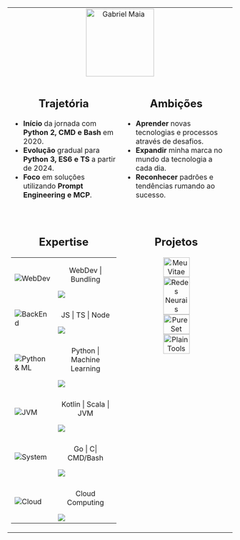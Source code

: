 <table align="center" style="width: 100%; max-width: 56em; border-collapse: collapse;">
  <tr>
    <td colspan="2" align="center">
      <img
        src="https://img.shields.io/badge/%AD-Gabriel_Maia-24292E?logo=github&style=for-the-badge"
        alt="Gabriel Maia"
        style="height: 9.5em"
      />
    </td>
  </tr>

  <tr><td colspan="2"></td></tr>

  <tr>
    <td valign="top" width="50%">
      <div align="center">
        <h2>Trajetória</h2>
      </div>
      <ul>
        <li><strong>Início</strong> da jornada com <strong>Python 2, CMD e Bash</strong> em 2020.</li>
        <li><strong>Evolução</strong> gradual para <strong>Python 3, ES6 e TS</strong> a partir de 2024.</li>
        <li><strong>Foco</strong> em soluções utilizando <strong>Prompt Engineering e MCP</strong>.</li><br/>
      </ul>
    </td>
    <td valign="top" width="50%">
      <div align="center">
        <h2>Ambições</h2>
      </div>
      <ul>
        <li><strong>Aprender</strong> novas tecnologias e processos através de desafios.</li>
        <li><strong>Expandir</strong> minha marca no mundo da tecnologia a cada dia.</li>
        <li><strong>Reconhecer</strong> padrões e tendências rumando ao sucesso.</li><br/>
      </ul>
    </td>
  </tr>

  <tr><td colspan="2"></td></tr>

  <tr>
    <td valign="top" width="50%">
      <div align="center">
        <h2>Expertise</h2>
      </div>
      <table width="100%" style="border-collapse: collapse;">
        <tr>
          <td>
            <img src="https://skillicons.dev/icons?i=html,css,webpack&theme=dark" alt="WebDev"/>
          </td>
          <td>
            <p align="center">WebDev | Bundling</p>
            <img align="center" src="https://img.shields.io/badge/░░████████████████░░-E34F26?style=flat-square"/>
          </td>
        </tr>
        <tr><td colspan="2"></td></tr>
        <tr>
          <td>
            <img src="https://skillicons.dev/icons?i=js,ts,nodejs&theme=dark" alt="BackEnd"/>
          </td>
          <td>
            <p align="center">JS | TS | Node</p>
            <img align="center" src="https://img.shields.io/badge/░░░██████████████░░░-yellow?style=flat-square"/>
          </td>
        </tr>
        <tr><td colspan="2"></td></tr>
        <tr>
          <td>
            <img src="https://skillicons.dev/icons?i=python,scikitlearn,tensorflow&theme=dark" alt="Python & ML"/>
          </td>
          <td>
            <p align="center">Python | Machine Learning</p>
            <img align="center" src="https://img.shields.io/badge/░░░██████████████░░░-3776AB?style=flat-square"/>
          </td>
        </tr>
        <tr><td colspan="2"></td></tr>
        <tr>
          <td>
            <img align="center" src="https://skillicons.dev/icons?i=kotlin,scala,java&theme=dark" alt="JVM"/>
          </td>
          <td>
            <p align="center">Kotlin | Scala | JVM</p>
            <img align="center" src="https://img.shields.io/badge/░░░░░██████████░░░░░-7F52FF?style=flat-square"/>
          </td>
        </tr>
        <tr><td colspan="2"></td></tr>
        <tr>
          <td>
            <img src="https://skillicons.dev/icons?i=go,c,bash&theme=dark" alt="System"/>
          </td>
          <td>
            <p align="center">Go | C| CMD/Bash</p>
            <img align="center" src="https://img.shields.io/badge/░░░░░░░██████░░░░░░░-00C8F0?style=flat-square"/>
          </td>
        </tr>
        <tr><td colspan="2"></td></tr>
        <tr>
          <td>
            <img src="https://skillicons.dev/icons?i=aws,gcp,azure&theme=dark" alt="Cloud"/>
          </td>
          <td>
            <p align="center">Cloud Computing</p>
            <img align="center" src="https://img.shields.io/badge/░░░░░░░░░██░░░░░░░░░-FF9900?style=flat-square"/>
          </td>
        </tr>
      </table>
    </td>
    <td valign="top" colspan="2">
      <div align="center"><h2>Projetos</h2>
        <a href="https://github.com/gabrielmsilva00/meuvitae">
          <img src="https://github-readme-stats.vercel.app/api/pin/?username=gabrielmsilva00&repo=meuvitae&theme=dark" alt="MeuVitae" style="height: 50%"/>
        </a>
        <a href="https://github.com/gabrielmsilva00/redes-neurais-mlp">
          <img src="https://github-readme-stats.vercel.app/api/pin/?username=gabrielmsilva00&repo=redes-neurais-mlp&theme=dark" alt="Redes Neurais" style="height: 50%"/>
        </a>
        <a href="https://github.com/gabrielmsilva00/pureset">
          <img src="https://github-readme-stats.vercel.app/api/pin/?username=gabrielmsilva00&repo=pureset&theme=dark" alt="PureSet" style="height: 50%"/>
        </a>
        <a href="https://github.com/gabrielmsilva00/plaintools">
          <img src="https://github-readme-stats.vercel.app/api/pin/?username=gabrielmsilva00&repo=plaintools&theme=dark" alt="PlainTools" style="height: 50%"/>
        </a>
      </div>
    </td>
  </tr>
</table>
